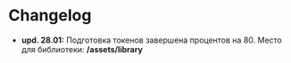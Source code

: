# Changelog

- **upd. 28.01:** Подготовка токенов завершена процентов на 80. Место для библиотеки: **/assets/library**
   
